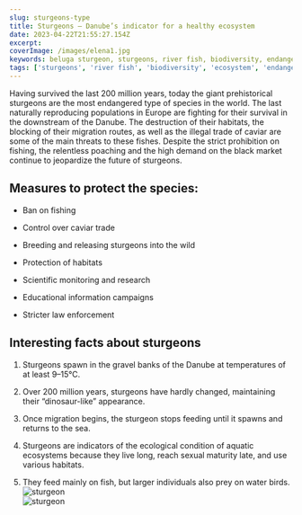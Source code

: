 ```yaml
---
slug: sturgeons-type
title: Sturgeons – Danube’s indicator for a healthy ecosystem
date: 2023-04-22T21:55:27.154Z
excerpt:
coverImage: /images/elena1.jpg
keywords: beluga sturgeon, sturgeons, river fish, biodiversity, endangered species
tags: ['sturgeons', 'river fish', 'biodiversity', 'ecosystem', 'endangered species']
---
```


Having survived the last 200 million years, today the giant prehistorical sturgeons are the most endangered type of species in the world. The last naturally reproducing populations in Europe are fighting for their survival in the downstream of the Danube. The destruction of their habitats, the blocking of their migration routes, as well as the illegal trade of caviar are some of the main threats to these fishes. Despite the strict prohibition on fishing, the relentless poaching and the high demand on the black market continue to jeopardize the future of sturgeons.

## Measures to protect the species:

- Ban on fishing

- Control over caviar trade

- Breeding and releasing sturgeons into the wild

- Protection of habitats

- Scientific monitoring and research

- Educational information campaigns

- Stricter law enforcement

## Interesting facts about sturgeons

1. Sturgeons spawn in the gravel banks of the Danube at temperatures of at least 9–15°C.

2. Over 200 million years, sturgeons have hardly changed, maintaining their “dinosaur-like” appearance.

3. Once migration begins, the sturgeon stops feeding until it spawns and returns to the sea.

4. Sturgeons are indicators of the ecological condition of aquatic ecosystems because they live long, reach sexual maturity late, and use various habitats.

5. They feed mainly on fish, but larger individuals also prey on water birds.
   ![sturgeon](/images/elena2.jpg)  
   ![sturgeon](/images/elena3.jpg)
